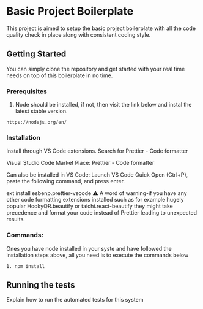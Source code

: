 # Basic Project Boilerplate

This project is aimed to setup the basic project boilerplate with all the code quality check in place along with consistent coding style.

## Getting Started

You can simply clone the repository and get started with your real time needs on top of this boilerplate in no time.

### Prerequisites

1. Node should be installed, if not, then visit the link below and instal the latest stable version.

```
https://nodejs.org/en/
```

### Installation
Install through VS Code extensions. Search for Prettier - Code formatter

Visual Studio Code Market Place: Prettier - Code formatter

Can also be installed in VS Code: Launch VS Code Quick Open (Ctrl+P), paste the following command, and press enter.

ext install esbenp.prettier-vscode
⚠ A word of warning-if you have any other code formatting extensions installed such as for example hugely popular HookyQR.beautify or taichi.react-beautify they might take precedence and format your code instead of Prettier leading to unexpected results.



### Commands:
Ones you have node installed in your syste and have followed the installation steps above, all you need is to execute the commands below
```
1. npm install

```
## Running the tests

Explain how to run the automated tests for this system

